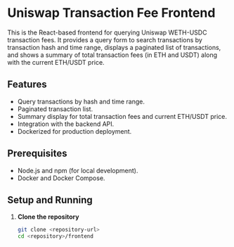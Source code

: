 # Uniswap Transaction Fee Frontend

This is the React-based frontend for querying Uniswap WETH-USDC transaction fees. It provides a query form to search transactions by transaction hash and time range, displays a paginated list of transactions, and shows a summary of total transaction fees (in ETH and USDT) along with the current ETH/USDT price.

## Features

- Query transactions by hash and time range.
- Paginated transaction list.
- Summary display for total transaction fees and current ETH/USDT price.
- Integration with the backend API.
- Dockerized for production deployment.

## Prerequisites

- Node.js and npm (for local development).
- Docker and Docker Compose.

## Setup and Running

1. **Clone the repository**

   ```bash
   git clone <repository-url>
   cd <repository>/frontend
